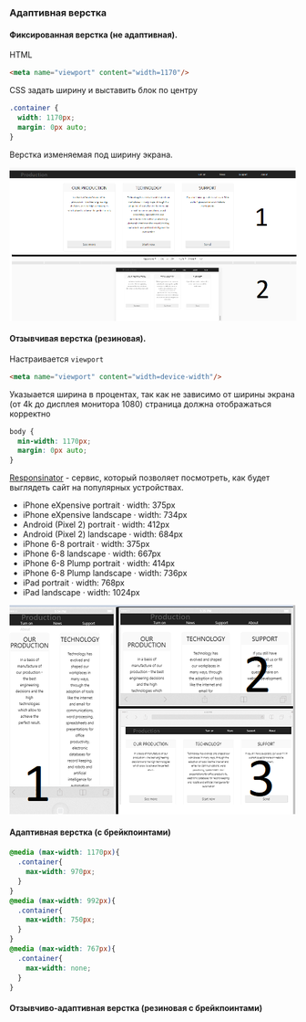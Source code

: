 ### Адаптивная верстка


#### Фиксированная верстка (не адаптивная).
HTML 
```html
<meta name="viewport" content="width=1170"/> 
```
CSS
задать ширину и выставить блок по центру
```css
.container {
  width: 1170px;
  margin: 0px auto;
} 
```
Верстка изменяемая под ширину экрана.

![](https://github.com/dedmosay/CSS-blog/blob/master/1.path/17.Mobile%20Style/image/min-width.jpg)

#### Отзывчивая верстка (резиновая).
Настраивается ```viewport```
```html
<meta name="viewport" content="width=device-width"/> 
```

 Указыается ширина в процентах, так как не зависимо от ширины экрана (от 4k до дисплея монитора 1080) страница должна отображаться корректно
```css
body {
  min-width: 1170px;
  margin: 0px auto;
} 
```

[Responsinator](http://www.responsinator.com/) - сервис, который позволяет посмотреть, как будет выглядеть сайт на популярных устройствах.
- iPhone eXpensive portrait · width: 375px
- iPhone eXpensive landscape · width: 734px
- Android (Pixel 2) portrait · width: 412px
- Android (Pixel 2) landscape · width: 684px
- iPhone 6-8 portrait · width: 375px
- iPhone 6-8 landscape · width: 667px
- iPhone 6-8 Plump portrait · width: 414px
- iPhone 6-8 Plump landscape · width: 736px
- iPad portrait · width: 768px
- iPad landscape · width: 1024px

![](https://github.com/dedmosay/CSS-blog/blob/master/1.path/17.Mobile%20Style/image/media.jpg)

#### Адаптивная верстка (с брейкпоинтами)

```css
@media (max-width: 1170px){
  .container{
    max-width: 970px;
  }
}
@media (max-width: 992px){
  .container{
    max-width: 750px;
  }
}
@media (max-width: 767px){
  .container{
    max-width: none;
  }
}
```

#### Отзывчиво-адаптивная верстка (резиновая с брейкпоинтами)

```css

```